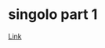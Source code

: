 # singolo part 1
[Link](https://github.com/rolling-scopes-school/tasks/blob/master/tasks/markups/level-2/singolo/part-1/singolo-1-ru.md)